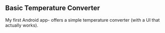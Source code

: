 Basic Temperature Converter
--------------

My first Android app- offers a simple temperature converter (with a UI that actually works).